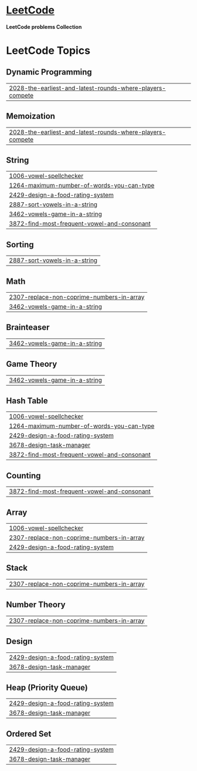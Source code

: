 # [LeetCode](https://leetcode.com/)
#### LeetCode problems Collection

<!---LeetCode Topics Start-->
# LeetCode Topics
## Dynamic Programming
|  |
| ------- |
| [2028-the-earliest-and-latest-rounds-where-players-compete](https://github.com/anubhavsingh04/LeetCode/tree/master/2028-the-earliest-and-latest-rounds-where-players-compete) |
## Memoization
|  |
| ------- |
| [2028-the-earliest-and-latest-rounds-where-players-compete](https://github.com/anubhavsingh04/LeetCode/tree/master/2028-the-earliest-and-latest-rounds-where-players-compete) |
## String
|  |
| ------- |
| [1006-vowel-spellchecker](https://github.com/anubhavsingh04/LeetCode/tree/master/1006-vowel-spellchecker) |
| [1264-maximum-number-of-words-you-can-type](https://github.com/anubhavsingh04/LeetCode/tree/master/1264-maximum-number-of-words-you-can-type) |
| [2429-design-a-food-rating-system](https://github.com/anubhavsingh04/LeetCode/tree/master/2429-design-a-food-rating-system) |
| [2887-sort-vowels-in-a-string](https://github.com/anubhavsingh04/LeetCode/tree/master/2887-sort-vowels-in-a-string) |
| [3462-vowels-game-in-a-string](https://github.com/anubhavsingh04/LeetCode/tree/master/3462-vowels-game-in-a-string) |
| [3872-find-most-frequent-vowel-and-consonant](https://github.com/anubhavsingh04/LeetCode/tree/master/3872-find-most-frequent-vowel-and-consonant) |
## Sorting
|  |
| ------- |
| [2887-sort-vowels-in-a-string](https://github.com/anubhavsingh04/LeetCode/tree/master/2887-sort-vowels-in-a-string) |
## Math
|  |
| ------- |
| [2307-replace-non-coprime-numbers-in-array](https://github.com/anubhavsingh04/LeetCode/tree/master/2307-replace-non-coprime-numbers-in-array) |
| [3462-vowels-game-in-a-string](https://github.com/anubhavsingh04/LeetCode/tree/master/3462-vowels-game-in-a-string) |
## Brainteaser
|  |
| ------- |
| [3462-vowels-game-in-a-string](https://github.com/anubhavsingh04/LeetCode/tree/master/3462-vowels-game-in-a-string) |
## Game Theory
|  |
| ------- |
| [3462-vowels-game-in-a-string](https://github.com/anubhavsingh04/LeetCode/tree/master/3462-vowels-game-in-a-string) |
## Hash Table
|  |
| ------- |
| [1006-vowel-spellchecker](https://github.com/anubhavsingh04/LeetCode/tree/master/1006-vowel-spellchecker) |
| [1264-maximum-number-of-words-you-can-type](https://github.com/anubhavsingh04/LeetCode/tree/master/1264-maximum-number-of-words-you-can-type) |
| [2429-design-a-food-rating-system](https://github.com/anubhavsingh04/LeetCode/tree/master/2429-design-a-food-rating-system) |
| [3678-design-task-manager](https://github.com/anubhavsingh04/LeetCode/tree/master/3678-design-task-manager) |
| [3872-find-most-frequent-vowel-and-consonant](https://github.com/anubhavsingh04/LeetCode/tree/master/3872-find-most-frequent-vowel-and-consonant) |
## Counting
|  |
| ------- |
| [3872-find-most-frequent-vowel-and-consonant](https://github.com/anubhavsingh04/LeetCode/tree/master/3872-find-most-frequent-vowel-and-consonant) |
## Array
|  |
| ------- |
| [1006-vowel-spellchecker](https://github.com/anubhavsingh04/LeetCode/tree/master/1006-vowel-spellchecker) |
| [2307-replace-non-coprime-numbers-in-array](https://github.com/anubhavsingh04/LeetCode/tree/master/2307-replace-non-coprime-numbers-in-array) |
| [2429-design-a-food-rating-system](https://github.com/anubhavsingh04/LeetCode/tree/master/2429-design-a-food-rating-system) |
## Stack
|  |
| ------- |
| [2307-replace-non-coprime-numbers-in-array](https://github.com/anubhavsingh04/LeetCode/tree/master/2307-replace-non-coprime-numbers-in-array) |
## Number Theory
|  |
| ------- |
| [2307-replace-non-coprime-numbers-in-array](https://github.com/anubhavsingh04/LeetCode/tree/master/2307-replace-non-coprime-numbers-in-array) |
## Design
|  |
| ------- |
| [2429-design-a-food-rating-system](https://github.com/anubhavsingh04/LeetCode/tree/master/2429-design-a-food-rating-system) |
| [3678-design-task-manager](https://github.com/anubhavsingh04/LeetCode/tree/master/3678-design-task-manager) |
## Heap (Priority Queue)
|  |
| ------- |
| [2429-design-a-food-rating-system](https://github.com/anubhavsingh04/LeetCode/tree/master/2429-design-a-food-rating-system) |
| [3678-design-task-manager](https://github.com/anubhavsingh04/LeetCode/tree/master/3678-design-task-manager) |
## Ordered Set
|  |
| ------- |
| [2429-design-a-food-rating-system](https://github.com/anubhavsingh04/LeetCode/tree/master/2429-design-a-food-rating-system) |
| [3678-design-task-manager](https://github.com/anubhavsingh04/LeetCode/tree/master/3678-design-task-manager) |
<!---LeetCode Topics End-->